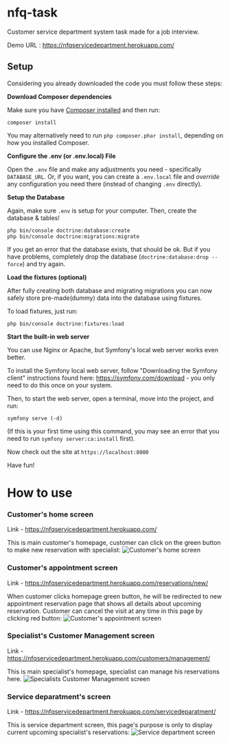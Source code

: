 # nfq-task
Customer service department system task made for a job interview.
 
Demo URL : https://nfqservicedepartment.herokuapp.com/ 

## Setup

Considering you already downloaded the code you must follow these steps:


**Download Composer dependencies**

Make sure you have [Composer installed](https://getcomposer.org/download/)
and then run:

```
composer install
```

You may alternatively need to run `php composer.phar install`, depending
on how you installed Composer.

**Configure the .env (or .env.local) File**

Open the `.env` file and make any adjustments you need - specifically
`DATABASE_URL`. Or, if you want, you can create a `.env.local` file
and *override* any configuration you need there (instead of changing
`.env` directly).

**Setup the Database**

Again, make sure `.env` is setup for your computer. Then, create
the database & tables!

```
php bin/console doctrine:database:create
php bin/console doctrine:migrations:migrate
```

If you get an error that the database exists, that should
be ok. But if you have problems, completely drop the
database (`doctrine:database:drop --force`) and try again.

**Load the fixtures (optional)**

After fully creating both database and migrating migrations you 
can now safely store pre-made(dummy) data into the database using fixtures.

To load fixtures, just run:
```
php bin/console doctrine:fixtures:load
```

**Start the built-in web server**

You can use Nginx or Apache, but Symfony's local web server
works even better.

To install the Symfony local web server, follow
"Downloading the Symfony client" instructions found
here: https://symfony.com/download - you only need to do this
once on your system.

Then, to start the web server, open a terminal, move into the
project, and run:

```
symfony serve (-d)
```


(If this is your first time using this command, you may see an
error that you need to run `symfony server:ca:install` first).

Now check out the site at `https://localhost:8000`


Have fun!

# How to use

### Customer's home screen
Link - https://nfqservicedepartment.herokuapp.com/ 

This is main customer's homepage, customer can click on the green button to make new reservation with specialist:
![Customer's home screen](https://user-images.githubusercontent.com/70708109/107633524-d6c05d00-6c70-11eb-9f03-c8c2cbcbd956.png)
### Customer's appointment screen
Link - https://nfqservicedepartment.herokuapp.com/reservations/new/

When customer clicks homepage green button, he will be redirected to new appointment reservation page that shows all details about 
upcoming reservation. Customer can cancel the visit at any time in this page by clicking red button: 
![Customer's appointment screen](https://user-images.githubusercontent.com/70708109/107635072-3586d600-6c73-11eb-863b-01e2771d4a7a.png)
### Specialist's Customer Management screen
Link - https://nfqservicedepartment.herokuapp.com/customers/management/

This is main specialist's homepage, specialist can manage his reservations here.
![Specialists Customer Management screen](https://user-images.githubusercontent.com/70708109/107633528-d6c05d00-6c70-11eb-886f-5c8d78c6ed46.png)
### Service deparatment's screen
Link - https://nfqservicedepartment.herokuapp.com/servicedeparatment/

This is service department screen, this page's purpose is only to display current upcoming specialist's reservations:
![Service department screen](https://user-images.githubusercontent.com/70708109/107633522-d627c680-6c70-11eb-82f0-4edb5098238a.png)

